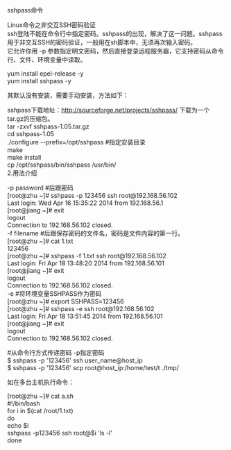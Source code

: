 sshpass命令  
  
Linux命令之非交互SSH密码验证  
ssh登陆不能在命令行中指定密码。sshpass的出现，解决了这一问题。sshpass用于非交互SSH的密码验证，一般用在sh脚本中，无须再次输入密码。  
它允许你用 -p
参数指定明文密码，然后直接登录远程服务器，它支持密码从命令行、文件、环境变量中读取。  
  
yum install epel-release -y  
yum install sshpass -y  
  
其默认没有安装，需要手动安装，方法如下：  
  
sshpass下载地址：http://sourceforge.net/projects/sshpass/ 下载为一个
tar.gz的压缩包。  
tar -zxvf sshpass-1.05.tar.gz  
cd sshpass-1.05  
./configure --prefix=/opt/sshpass \#指定安装目录  
make  
make install  
cp /opt/sshpass/bin/sshpass /usr/bin/  
2.用法介绍  
  
-p password \#后跟密码  
[root\@zhu \~]\# sshpass -p 123456 ssh root\@192.168.56.102  
Last login: Wed Apr 16 15:35:22 2014 from 192.168.56.1  
[root\@jiang \~]\# exit  
logout  
Connection to 192.168.56.102 closed.  
-f filename \#后跟保存密码的文件名，密码是文件内容的第一行。  
[root\@zhu \~]\# cat 1.txt  
123456  
[root\@zhu \~]\# sshpass -f 1.txt ssh root\@192.168.56.102  
Last login: Fri Apr 18 13:48:20 2014 from 192.168.56.101  
[root\@jiang \~]\# exit  
logout  
Connection to 192.168.56.102 closed.  
-e \#将环境变量SSHPASS作为密码  
[root\@zhu \~]\# export SSHPASS=123456  
[root\@zhu \~]\# sshpass -e ssh root\@192.168.56.102  
Last login: Fri Apr 18 13:51:45 2014 from 192.168.56.101  
[root\@jiang \~]\# exit  
logout  
Connection to 192.168.56.102 closed.  
  
\#从命令行方式传递密码 -p指定密码  
\$ sshpass -p '123456' ssh user_name\@host_ip  
\$ sshpass -p '123456' scp root\@host_ip:/home/test/t ./tmp/  
  
如在多台主机执行命令：  
  
[root\@zhu \~]\# cat a.sh  
\#!/bin/bash  
for i in \$(cat /root/1.txt)  
do  
echo \$i  
sshpass -p123456 ssh root\@\$i 'ls -l'  
done

